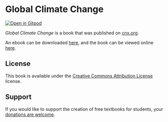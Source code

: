 # Global Climate Change

[![Open in Gitpod](https://gitpod.io/button/open-in-gitpod.svg)](https://gitpod.io/from-referrer/)

_Global Climate Change_ is a book that was published on [cnx.org](https://cnx.org/).

An ebook can be downloaded [here](https://github.com/cnx-user-books/cnxbook-global-climate-change/releases/latest), and the book can be viewed online [here](https://github.com/cnx-user-books/cnxbook-global-climate-change/releases/latest).

## License
This book is available under the [Creative Commons Attribution License](./LICENSE) license.

## Support
If you would like to support the creation of free textbooks for students, your [donations are welcome](https://riceconnect.rice.edu/donation/support-openstax-banner).
